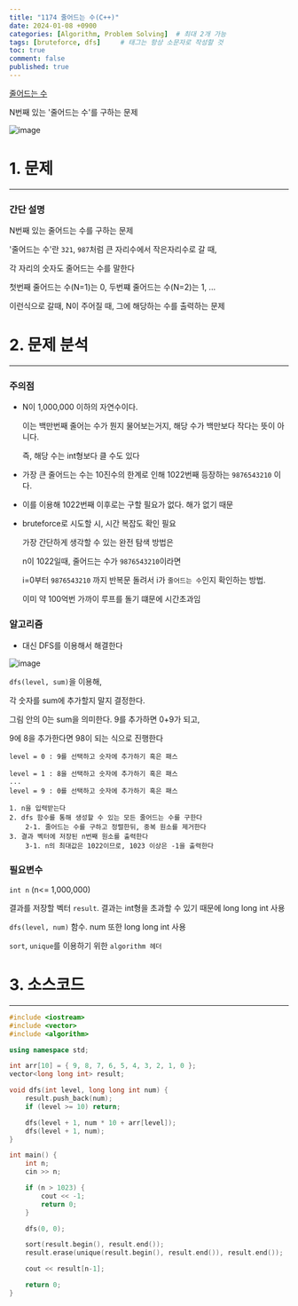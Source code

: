 ```yaml
---
title: "1174 줄어드는 수(C++)"
date: 2024-01-08 +0900
categories: [Algorithm, Problem Solving]  # 최대 2개 가능
tags: [bruteforce, dfs]     # 태그는 항상 소문자로 작성할 것
toc: true
comment: false
published: true
---
```


[줄어드는 수](https://www.acmicpc.net/problem/1174)

N번째 있는 '줄어드는 수'를 구하는 문제

![image](https://github.com/jinhg0214/jinhg0214.github.io/assets/70011316/dfea294d-c802-4948-be07-293490caf8f5)


# 1. 문제
---
### 간단 설명

N번째 있는 줄어드는 수를 구하는 문제

'줄어드는 수'란  `321`, `987`처럼 큰 자리수에서 작은자리수로 갈 때, 

각 자리의 숫자도 줄어드는 수를 말한다

첫번째 줄어드는 수(N=1)는 0, 두번쨰 줄어드는 수(N=2)는 1, ...

이런식으로 갈때, N이 주어질 때, 그에 해당하는 수를 출력하는 문제

# 2. 문제 분석
---
### 주의점
- N이 1,000,000 이하의 자연수이다. 

   이는 백만번째 줄어는 수가 뭔지 물어보는거지, 해당 수가 백만보다 작다는 뜻이 아니다.

   즉, 해당 수는 int형보다 클 수도 있다

- 가장 큰 줄어드는 수는 10진수의 한계로 인해 1022번째 등장하는 `9876543210` 이다.

- 이를 이용해 1022번째 이후로는 구할 필요가 없다. 해가 없기 때문

- bruteforce로 시도할 시, 시간 복잡도 확인 필요

   가장 간단하게 생각할 수 있는 완전 탐색 방법은

   n이 1022일때, 줄어드는 수가 `9876543210`이라면

   i=0부터 `9876543210` 까지 반복문 돌려서 i가 `줄어드는 수`인지 확인하는 방법.

   이미 약 100억번 가까이 루프를 돌기 떄문에 시간초과임

### 알고리즘
- 대신 DFS를 이용해서 해결한다

![image](https://github.com/jinhg0214/jinhg0214.github.io/assets/70011316/67ab5382-7beb-40d4-95fe-d7e8acf26e59)

`dfs(level, sum)`을 이용해, 

각 숫자를 sum에 추가할지 말지 결정한다.

그림 안의 0는 sum을 의미한다. 9를 추가하면 0+9가 되고,

9에 8을 추가한다면 98이 되는 식으로 진행한다

```
level = 0 : 9를 선택하고 숫자에 추가하기 혹은 패스

level = 1 : 8을 선택하고 숫자에 추가하기 혹은 패스
... 
level = 9 : 0를 선택하고 숫자에 추가하기 혹은 패스
```

```
1. n을 입력받는다
2. dfs 함수를 통해 생성할 수 있는 모든 줄어드는 수를 구한다
	2-1. 줄어드는 수를 구하고 정렬한뒤, 중복 원소를 제거한다
3. 결과 벡터에 저장된 n번째 원소를 출력한다
	3-1. n의 최대값은 1022이므로, 1023 이상은 -1을 출력한다
```

### 필요변수

`int n` (n<= 1,000,000)

결과를 저장할 벡터 `result`. 결과는 int형을 초과할 수 있기 때문에 long long int 사용

`dfs(level, num)` 함수. num 또한 long long int 사용

`sort`, `unique`를 이용하기 위한 `algorithm 헤더`

# 3. 소스코드
---
```cpp
#include <iostream>
#include <vector>
#include <algorithm>

using namespace std;

int arr[10] = { 9, 8, 7, 6, 5, 4, 3, 2, 1, 0 };
vector<long long int> result;

void dfs(int level, long long int num) {
	result.push_back(num);
	if (level >= 10) return;

	dfs(level + 1, num * 10 + arr[level]);
	dfs(level + 1, num);
}

int main() {
	int n;
	cin >> n;

	if (n > 1023) {
		cout << -1;
		return 0;
	}

	dfs(0, 0);

	sort(result.begin(), result.end());
	result.erase(unique(result.begin(), result.end()), result.end());

	cout << result[n-1];

	return 0;
}
```